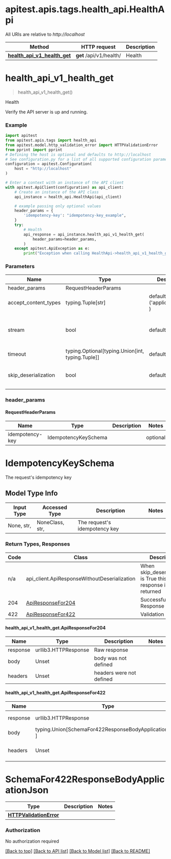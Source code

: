 <a name="__pageTop"></a>
# apitest.apis.tags.health_api.HealthApi

All URIs are relative to *http://localhost*

Method | HTTP request | Description
------------- | ------------- | -------------
[**health_api_v1_health_get**](#health_api_v1_health_get) | **get** /api/v1/health/ | Health

# **health_api_v1_health_get**
<a name="health_api_v1_health_get"></a>
> health_api_v1_health_get()

Health

Verify the API server is up and running.

### Example

```python
import apitest
from apitest.apis.tags import health_api
from apitest.model.http_validation_error import HTTPValidationError
from pprint import pprint
# Defining the host is optional and defaults to http://localhost
# See configuration.py for a list of all supported configuration parameters.
configuration = apitest.Configuration(
    host = "http://localhost"
)

# Enter a context with an instance of the API client
with apitest.ApiClient(configuration) as api_client:
    # Create an instance of the API class
    api_instance = health_api.HealthApi(api_client)

    # example passing only optional values
    header_params = {
        'idempotency-key': "idempotency-key_example",
    }
    try:
        # Health
        api_response = api_instance.health_api_v1_health_get(
            header_params=header_params,
        )
    except apitest.ApiException as e:
        print("Exception when calling HealthApi->health_api_v1_health_get: %s\n" % e)
```
### Parameters

Name | Type | Description  | Notes
------------- | ------------- | ------------- | -------------
header_params | RequestHeaderParams | |
accept_content_types | typing.Tuple[str] | default is ('application/json', ) | Tells the server the content type(s) that are accepted by the client
stream | bool | default is False | if True then the response.content will be streamed and loaded from a file like object. When downloading a file, set this to True to force the code to deserialize the content to a FileSchema file
timeout | typing.Optional[typing.Union[int, typing.Tuple]] | default is None | the timeout used by the rest client
skip_deserialization | bool | default is False | when True, headers and body will be unset and an instance of api_client.ApiResponseWithoutDeserialization will be returned

### header_params
#### RequestHeaderParams

Name | Type | Description  | Notes
------------- | ------------- | ------------- | -------------
idempotency-key | IdempotencyKeySchema | | optional

# IdempotencyKeySchema

The request's idempotency key

## Model Type Info
Input Type | Accessed Type | Description | Notes
------------ | ------------- | ------------- | -------------
None, str,  | NoneClass, str,  | The request&#x27;s idempotency key | 

### Return Types, Responses

Code | Class | Description
------------- | ------------- | -------------
n/a | api_client.ApiResponseWithoutDeserialization | When skip_deserialization is True this response is returned
204 | [ApiResponseFor204](#health_api_v1_health_get.ApiResponseFor204) | Successful Response
422 | [ApiResponseFor422](#health_api_v1_health_get.ApiResponseFor422) | Validation Error

#### health_api_v1_health_get.ApiResponseFor204
Name | Type | Description  | Notes
------------- | ------------- | ------------- | -------------
response | urllib3.HTTPResponse | Raw response |
body | Unset | body was not defined |
headers | Unset | headers were not defined |

#### health_api_v1_health_get.ApiResponseFor422
Name | Type | Description  | Notes
------------- | ------------- | ------------- | -------------
response | urllib3.HTTPResponse | Raw response |
body | typing.Union[SchemaFor422ResponseBodyApplicationJson, ] |  |
headers | Unset | headers were not defined |

# SchemaFor422ResponseBodyApplicationJson
Type | Description  | Notes
------------- | ------------- | -------------
[**HTTPValidationError**](../../models/HTTPValidationError.md) |  | 


### Authorization

No authorization required

[[Back to top]](#__pageTop) [[Back to API list]](../../../README.md#documentation-for-api-endpoints) [[Back to Model list]](../../../README.md#documentation-for-models) [[Back to README]](../../../README.md)

